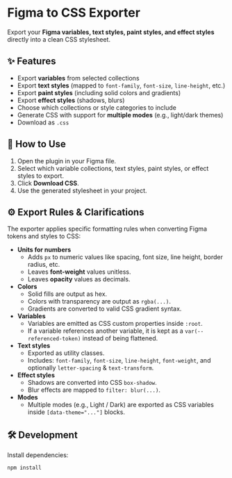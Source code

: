 # Figma to CSS Exporter

Export your **Figma variables, text styles, paint styles, and effect styles** directly into a clean CSS stylesheet.

## ✨ Features
- Export **variables** from selected collections
- Export **text styles** (mapped to `font-family`, `font-size`, `line-height`, etc.)
- Export **paint styles** (including solid colors and gradients)
- Export **effect styles** (shadows, blurs)
- Choose which collections or style categories to include
- Generate CSS with support for **multiple modes** (e.g., light/dark themes)
- Download as `.css`

## 🚀 How to Use
1. Open the plugin in your Figma file.
2. Select which variable collections, text styles, paint styles, or effect styles to export.
3. Click **Download CSS**.
4. Use the generated stylesheet in your project.

## ⚙️ Export Rules & Clarifications
The exporter applies specific formatting rules when converting Figma tokens and styles to CSS:

- **Units for numbers**
  - Adds `px` to numeric values like spacing, font size, line height, border radius, etc.
  - Leaves **font-weight** values unitless.
  - Leaves **opacity** values as decimals.
- **Colors**
  - Solid fills are output as hex.
  - Colors with transparency are output as `rgba(...)`.
  - Gradients are converted to valid CSS gradient syntax.
- **Variables**
  - Variables are emitted as CSS custom properties inside `:root`.
  - If a variable references another variable, it is kept as a `var(--referenced-token)` instead of being flattened.
- **Text styles**
  - Exported as utility classes.
  - Includes: `font-family`, `font-size`, `line-height`, `font-weight`, and optionally `letter-spacing` & `text-transform`.
- **Effect styles**
  - Shadows are converted into CSS `box-shadow`.
  - Blur effects are mapped to `filter: blur(...)`.
- **Modes**
  - Multiple modes (e.g., Light / Dark) are exported as CSS variables inside `[data-theme="..."]` blocks.

## 🛠 Development
Install dependencies:

```bash
npm install